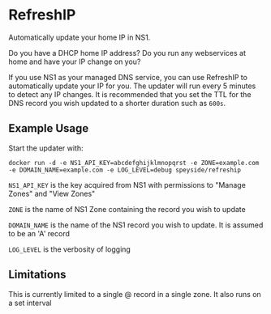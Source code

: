 # RefreshIP
Automatically update your home IP in NS1.

Do you have a DHCP home IP address? Do you run any webservices at home and have your IP change on you?

If you use NS1 as your managed DNS service, you can use RefreshIP to automatically update your IP for you.
The updater will run every 5 minutes to detect any IP changes. It is recommended that you set the TTL for the DNS
record you wish updated to a shorter duration such as `600s`.

## Example Usage
Start the updater with:
```
docker run -d -e NS1_API_KEY=abcdefghijklmnopqrst -e ZONE=example.com -e DOMAIN_NAME=example.com -e LOG_LEVEL=debug speyside/refreship
```

`NS1_API_KEY` is the key acquired from NS1 with permissions to "Manage Zones" and "View Zones"

`ZONE` is the name of NS1 Zone containing the record you wish to update

`DOMAIN_NAME` is the name of the NS1 record you wish to update. It is assumed to be an 'A' record

`LOG_LEVEL` is the verbosity of logging

## Limitations
This is currently limited to a single @ record in a single zone. It also runs on a set interval
